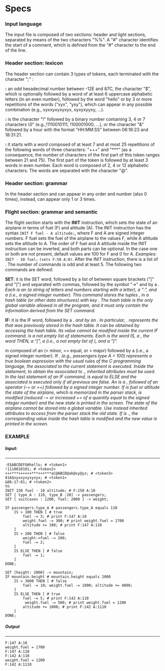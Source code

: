 



# Specs



### Input language
The input file is composed of two sections: header and light sections, separated by means of the two characters
"\%%". A "\#" character identifies the start of a comment, which is defined from the "\#" character to the end of the line.

### Header section: lexicon
The header section can contain 3 types of tokens, each terminated with the character ";" :

**<token1>:** an odd hexadecimal number between -12E and 87C, the character "$", which is optionally followed by a word of at least 6 uppercase alphabetic letters (in an even number), followed by the word "hello" or by 3 or more repetitions of the words ("xyx", "yxy"), which can appear in any possible combination
(e.g., xyxxyxyxyxyx, xyxyxyyxy, ...).

**<token2>:** is the character "!" followed by a binary number containing 3, 4 or 7 characters \0" (e.g.,!1110010111, !100001000, ...), or the character "&" followed by a hour with the format "HH:MM:SS"
between 06:16:23 and 18:31:21.

**<token3>:** it starts with a word composed of at least 7 and at most 25 repetitions of the following words of three characters: "+++" and "***" (as a consequence, the number of characters of the first part of this token ranges between 21 and 75). The first part of the token is followed by at least 3 words in even number.
Each word is composed of 2, 4 or 12 alphabetic characters. The words are separated with the character "@".


### Header section: grammar
In the header section **<token1>** and **<token2>** can appear in any order and number (also 0 times), instead, **<token3>** can appear only 1 or 3 times.


### Flight section: grammar and semantic
The flight section starts with the **INIT** instruction, which sets the state of an airplane in terms of fuel (F) and
altitude (A). The INIT instruction has the syntax `INIT F fuel - A altitude;`, where F and A are signed integer numbers. F fuel sets the fuel of the airplane to the values F, while A altitude sets the altitude to A. The order of F fuel and A altitude inside the INIT instruction can be inverted, and both parts can be optional. In the case one or both are not present, default values are 100 for F and 0 for A. 
_Examples_: ```INIT - 50 fuel;```
            ```(sets F:50 A:0)```.
After the INIT instruction, there is a list of **<commands>**. The number of commands is odd and at least 5.
The following two commands are defined:

**SET**: it is the SET word, followed by a list of <attr> between square brackets ("[" and "]") and separated with commas, followed by the symbol "->" and by a <var name>. Each <attr> is an <attr name> (a string of letters and numbers starting with a letter), a ":", and a <value> (i.e., a signed integer number).
This command stores the tuples <attr name>, <value> in a hash table (or other data structures) with key <var name>. The hash table is the only global variable allowed in all the program, and it must only contain the information derived from the SET command.

**IF:** it is the IF word, followed by a <var name>.<attr name> and by an <is list>. In particular, <var name>.<attr name> represents the <value> that was previously stored in the hash table. It can be obtained by accessing the hash table. Its value cannot be modified inside the current IF command.
<is list> is a not empty list of <is> statements. Each <is> is the word IS, a <comparison>, the word
THEN, a "[", a <list of actions> (i.e., a not empty list of <action>), and a "]".

<comparison> in composed of an <operator> (< minor, == equal, or > major) followed by a <number> (i.e., a signed integer number).
If <var name>.<attr name> <operator> <number> (e.g., passengers.type A > 100) represents a true boolean expression with the usual rules of the C programming language, the <list of actions> associated to the current <is> statement is executed. Inside the <is> statement, to obtain the <value> associated to <var name>.<attr name>, inherited attributes must be used.
In the last <is> statement of an IF command, <comparison> is equal to ELSE and the associated <list of actions> is executed only if all previous <comparisons> are false.
An <action> is a <name>, followed of an operator (-= or +=) followed by a signed integer number.
If <name> is fuel or altitude the state of the airplane, which is memorized in the parser stack, is modified (reduced -= or increased += of a quantity equal to the signed integer number) and the new state is printed in the screen. 
The state of the airplane cannot be stored into a global variable.
Use instead inherited attributes to access from the parser stack the old state. If <name> is <var name>.<attr name>, the corresponding value inside the hash table is modified and the new value is printed in the screen.

### EXAMPLE

##### Input:
_____________________________________________________________
~~~~
-E$ABCDEFGHhello; # <token1>
!1110010101; # <token2>
+++***++++++***+++***aC@ABCD@ab@xy@yz; # <token3>
81A$xyxxyxyxyxyx; # <token1>
&06:17:01; # <token2>
%%
INIT 150 fuel - 10 altitude; # F:150 A:10
SET [ type_A : 110, type_B :20] -> passengers;
SET [ suitcases : 1200, fuel: 2000 ] -> weight;

IF passengers.type_A # passengers.type_A equals 110
    IS > 100 THEN [ # true
        fuel -= 3; # print F:147 A:10
        weight.fuel -= 300; # print weight.fuel = 1700
        altitude += 100; # print F:147 A:110
    ]
    IS > 200 THEN [ # false
        weight->fuel -= 200;
        fuel -= 2;
    ]
    IS ELSE THEN [ # false
        fuel -= 1;
    ]
DONE;

SET [height: 2000] -> mountain;
IF mountain.height # mountain.height equals 2000
    IS > 3000 THEN [ # false
        fuel -= 10; weight.fuel -= 1000; altitude += 4000;
    ]
    IS ELSE THEN [ # true
        fuel -= 5; # print F:142 A:110
         weight.fuel -= 500; # print weight.fuel = 1200
        altitude += 1000; # print F:142 A:1110
    ]
DONE;
~~~~

##### Output
_____________________________________________________________
~~~~
F:147 A:10
weight.fuel = 1700
F:147 A:110
F:142 A:110
weight.fuel = 1200
F:142 A:1110
~~~~

